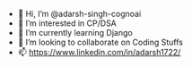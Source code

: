 - 👋 Hi, I’m @adarsh-singh-cognoai
- 👀 I’m interested in CP/DSA
- 🌱 I’m currently learning Django
- 💞️ I’m looking to collaborate on Coding Stuffs
- 📫 https://www.linkedin.com/in/adarsh1722/

<!---
adarsh-singh-cognoai/adarsh-singh-cognoai is a ✨ special ✨ repository because its `README.md` (this file) appears on your GitHub profile.
You can click the Preview link to take a look at your changes.
--->
